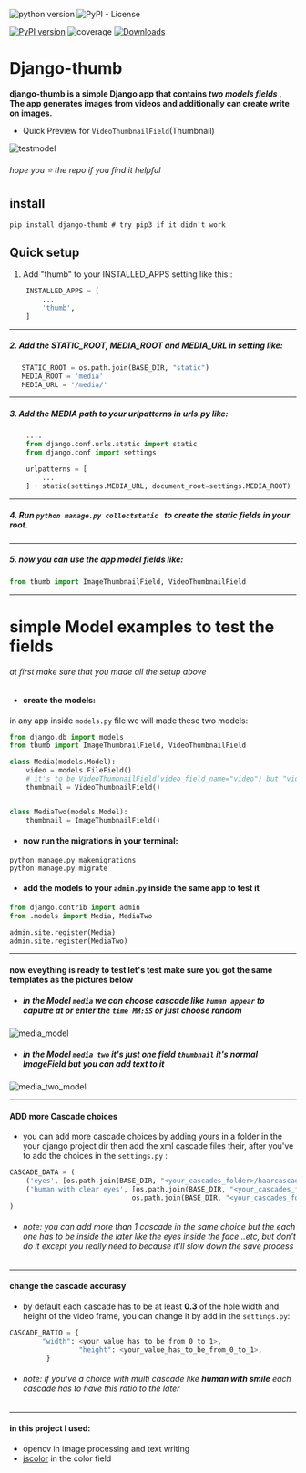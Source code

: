 ![python version](https://img.shields.io/badge/python-3.4+-blue.svg)
![PyPI - License](https://img.shields.io/pypi/l/Django.svg)

[![PyPI version](https://badge.fury.io/py/django-thumb.svg)](https://badge.fury.io/py/django-thumb)
![coverage](https://svgshare.com/i/7R1.svg)
[![Downloads](http://pepy.tech/badge/django-thumb)](http://pepy.tech/project/django-thumb)

Django-thumb 
=====

**django-thumb is a simple Django app that contains *two models fields* , The app generates images from videos and additionally can create write on images.**

- Quick Preview for `VideoThumbnailField`(Thumbnail)

![testmodel](http://c.up-00.com/2018/06/152973480835121.gif)

###### hope you :star: the repo if you find it helpful

install
-------
```shell
pip install django-thumb # try pip3 if it didn't work
```

Quick setup
-------

1. Add "thumb" to your INSTALLED_APPS setting like this::
```python
    INSTALLED_APPS = [
        ...
        'thumb',
    ]
```
----

##### 2. Add the STATIC_ROOT, MEDIA_ROOT and MEDIA_URL in setting like:

 ```python
	STATIC_ROOT = os.path.join(BASE_DIR, "static")
    MEDIA_ROOT = 'media'
    MEDIA_URL = '/media/'
```
----

##### 3. Add the MEDIA path to your urlpatterns in urls.py like:

```python
	....
    from django.conf.urls.static import static
    from django.conf import settings

    urlpatterns = [
        ...
    ] + static(settings.MEDIA_URL, document_root=settings.MEDIA_ROOT)
```
---

##### 4. Run `python manage.py collectstatic ` to create the static fields in your root.

---

##### 5. now you can use the app model fields like:

```python
from thumb import ImageThumbnailField, VideoThumbnailField
```

----
# simple Model examples to test the fields
###### at first make sure that you made all the setup above
- #### create the models:
in any app inside `models.py` file we will made these two models:

```python 
from django.db import models
from thumb import ImageThumbnailField, VideoThumbnailField

class Media(models.Model):
    video = models.FileField()
    # it's to be VideoThumbnailField(video_field_name="video") but "video" is the default
    thumbnail = VideoThumbnailField()


class MediaTwo(models.Model):
    thumbnail = ImageThumbnailField()
```
- #### now run the migrations in your terminal:

```shell
python manage.py makemigrations
python manage.py migrate
```

- #### add the models to your `admin.py` inside the same app  to test it 

```python 
from django.contrib import admin
from .models import Media, MediaTwo

admin.site.register(Media)
admin.site.register(MediaTwo)
```
---
#### now eveything is ready to test let's test make sure you got the same templates as the pictures below
- ##### in the Model `media` we can choose cascade like `human appear` to caputre at **or** enter the `time MM:SS` **or** just choose random

![media_model](http://a.up-00.com/2018/06/152973557971411.jpeg)

- ##### in the Model `media two` it's just one field `thumbnail` it's normal ImageField but you can add text to it

![media_two_model](http://a.up-00.com/2018/06/152973557990662.jpeg)

---
#### ADD more Cascade choices
- you can add more cascade choices by adding yours in a folder in the your django project dir then add the xml cascade files their, after you've to add the choices in the `settings.py` :
```python
CASCADE_DATA = (
    ('eyes', [os.path.join(BASE_DIR, "<your_cascades_folder>/haarcascade_eyes.xml")]),
    ('human with clear eyes', [os.path.join(BASE_DIR, "<your_cascades_folder>/haarcascade_frontalface.xml"),
                              os.path.join(BASE_DIR, "<your_cascades_folder>/haarcascade_eyes.xml")]),
)

```
- ###### note: you can add more than 1 cascade in the same choice but the each one has to be inside the later like the eyes inside the face ..etc, but don't do it except you really need to because it'll slow down the save process
 
--- 
#### change the cascade accurasy 
- by default each cascade has to be at least **0.3** of the hole width and height of the video frame, you can change it by add in the `settings.py`:
```python
CASCADE_RATIO = {
		"width": <your_value_has_to_be_from_0_to_1>,
                 "height": <your_value_has_to_be_from_0_to_1>,
		 }

```
- ###### note: if you've a choice with multi cascade like **human with smile** each cascade has to have this ratio to the later
---
#### in this project I used:
- opencv in image processing and text writing 
- [jscolor](http://jscolor.com/) in the color field 

